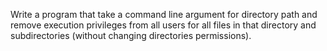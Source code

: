 Write a program that take a command line argument for directory path and remove execution privileges from all users for all files in that directory and subdirectories (without changing directories permissions).

